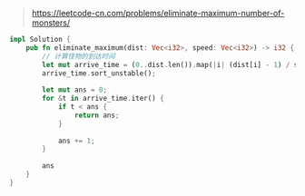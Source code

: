 > https://leetcode-cn.com/problems/eliminate-maximum-number-of-monsters/

``` rust
impl Solution {
    pub fn eliminate_maximum(dist: Vec<i32>, speed: Vec<i32>) -> i32 {
        // 计算怪物的到达时间
        let mut arrive_time = (0..dist.len()).map(|i| (dist[i] - 1) / speed[i]).collect::<Vec<i32>>();
        arrive_time.sort_unstable();
        
        let mut ans = 0;
        for &t in arrive_time.iter() {
            if t < ans {
                return ans;
            }
            
            ans += 1;
        }
        
        ans
    }
}
```